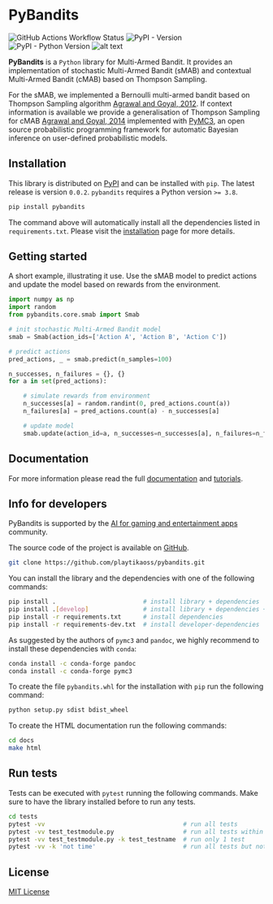 
PyBandits
=========

![GitHub Actions Workflow Status](https://img.shields.io/github/actions/workflow/status/PlaytikaOSS/pybandits/continuous_integration.yml)
![PyPI - Version](https://img.shields.io/pypi/v/pybandits)
![PyPI - Python Version](https://img.shields.io/pypi/pyversions/pybandits)
![alt text](https://img.shields.io/badge/license-MIT-blue)

**PyBandits**  is a ``Python`` library for Multi-Armed Bandit. It provides an implementation of stochastic Multi-Armed Bandit (sMAB) and contextual Multi-Armed Bandit (cMAB) based on Thompson Sampling.

For the sMAB, we implemented a Bernoulli multi-armed bandit based on Thompson Sampling algorithm [Agrawal and Goyal, 2012](http://proceedings.mlr.press/v23/agrawal12/agrawal12.pdf). If context information is available we provide a generalisation of Thompson Sampling for cMAB [Agrawal and Goyal, 2014](https://arxiv.org/pdf/1209.3352.pdf) implemented with [PyMC3](https://peerj.com/articles/cs-55/), an open source probabilistic programming framework  for automatic Bayesian inference on user-defined probabilistic models.

Installation
------------

This library is distributed on [PyPI](https://pypi.org/project/pybandits/) and can be installed with ``pip``.
The latest release is version ``0.0.2``. ``pybandits`` requires a Python version ``>= 3.8``.

~~~~~~~~~~~~~~~~~~~~~~~~~~~~~~~~~~~~~~~~~~~~~~~~~~~~~~~~~~~~~~~~~~~~~~~~~~~~~~~~~~~~~~~~~~~~~~~~~~~~~~~~~~~~~~~~~~~~~~~~bash
pip install pybandits
~~~~~~~~~~~~~~~~~~~~~~~~~~~~~~~~~~~~~~~~~~~~~~~~~~~~~~~~~~~~~~~~~~~~~~~~~~~~~~~~~~~~~~~~~~~~~~~~~~~~~~~~~~~~~~~~~~~~~~~~

The command above will automatically install all the dependencies listed in ``requirements.txt``. Please visit the
[installation](https://playtikaoss.github.io/pybandits/installation.html)
page for more details.

Getting started
---------------

A short example, illustrating it use. Use the sMAB model to predict actions and update the model based on rewards from the environment.

~~~~~~~~~~~~~~~~~~~~~~~~~~~~~~~~~~~~~~~~~~~~~~~~~~~~~~~~~~~~~~~~~~~~~~~~~~~~~~~~~~~~~~~~~~~~~~~~~~~python
import numpy as np
import random
from pybandits.core.smab import Smab

# init stochastic Multi-Armed Bandit model
smab = Smab(action_ids=['Action A', 'Action B', 'Action C'])

# predict actions
pred_actions, _ = smab.predict(n_samples=100)

n_successes, n_failures = {}, {}
for a in set(pred_actions):

    # simulate rewards from environment
    n_successes[a] = random.randint(0, pred_actions.count(a))
    n_failures[a] = pred_actions.count(a) - n_successes[a]

    # update model
    smab.update(action_id=a, n_successes=n_successes[a], n_failures=n_failures[a])
~~~~~~~~~~~~~~~~~~~~~~~~~~~~~~~~~~~~~~~~~~~~~~~~~~~~~~~~~~~~~~~~~~~~~~~~~~~~~~~~~~~~~~~~~~~~~~~~~~~

Documentation
-------------

For more information please read the full
[documentation](https://playtikaoss.github.io/pybandits/pybandits.html)
and
[tutorials](https://playtikaoss.github.io/pybandits/tutorials.html).

Info for developers
-------------------

PyBandits is supported by the [AI for gaming and entertainment apps](https://www.meetup.com/ai-for-gaming-and-entertainment-apps/) community.

The source code of the project is available on [GitHub](https://github.com/playtikaoss/pybandits).

~~~~~~~~~~~~~~~~~~~~~~~~~~~~~~~~~~~~~~~~~~~~~~~~~~~~~~~~~~~~~bash
git clone https://github.com/playtikaoss/pybandits.git
~~~~~~~~~~~~~~~~~~~~~~~~~~~~~~~~~~~~~~~~~~~~~~~~~~~~~~~~~~~~~

You can install the library and the dependencies with one of the following commands:

~~~~~~~~~~~~~~~~~~~~~~~~~~~~~~~~~~~~~~~~~~~~~~~~~~~~~~~~~~~~~~~~~~~~~~~~~~~~~~~~~~~~~~~~~~~~~~~~bash
pip install .                        # install library + dependencies
pip install .[develop]               # install library + dependencies + developer-dependencies
pip install -r requirements.txt      # install dependencies
pip install -r requirements-dev.txt  # install developer-dependencies
~~~~~~~~~~~~~~~~~~~~~~~~~~~~~~~~~~~~~~~~~~~~~~~~~~~~~~~~~~~~~~~~~~~~~~~~~~~~~~~~~~~~~~~~~~~~~~~~

As suggested by the authors of ``pymc3`` and ``pandoc``, we highly recommend to install these dependencies with
``conda``:

~~~~~~~~~~~~~~~~~~~~~~~~~~~~~~~~~~~~~bash
conda install -c conda-forge pandoc
conda install -c conda-forge pymc3
~~~~~~~~~~~~~~~~~~~~~~~~~~~~~~~~~~~~~

To create the file ``pybandits.whl`` for the installation with ``pip`` run the following command:

~~~~~~~~~~~~~~~~~~~~~~~~~~~~~~~~~~~bash
python setup.py sdist bdist_wheel
~~~~~~~~~~~~~~~~~~~~~~~~~~~~~~~~~~~

To create the HTML documentation run the following commands:

~~~~~~~~~~~bash
cd docs
make html
~~~~~~~~~~~

Run tests
---------

Tests can be executed with ``pytest`` running the following commands. Make sure to have the library installed before to
run any tests.

~~~~~~~~~~~~~~~~~~~~~~~~~~~~~~~~~~~~~~~~~~~~~~~~~~~~~~~~~~~~~~~~~~~~~~~~~~~~~~~~~~~bash
cd tests
pytest -vv                                      # run all tests
pytest -vv test_testmodule.py                   # run all tests within a module
pytest -vv test_testmodule.py -k test_testname  # run only 1 test
pytest -vv -k 'not time'                        # run all tests but not exec time
~~~~~~~~~~~~~~~~~~~~~~~~~~~~~~~~~~~~~~~~~~~~~~~~~~~~~~~~~~~~~~~~~~~~~~~~~~~~~~~~~~~

License
-------

[MIT License](LICENSE)
